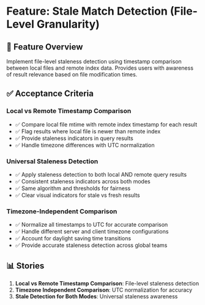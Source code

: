 # Feature: Stale Match Detection (File-Level Granularity)

## 🎯 **Feature Overview**

Implement file-level staleness detection using timestamp comparison between local files and remote index data. Provides users with awareness of result relevance based on file modification times.

## ✅ **Acceptance Criteria**

### Local vs Remote Timestamp Comparison
- ✅ Compare local file mtime with remote index timestamp for each result
- ✅ Flag results where local file is newer than remote index
- ✅ Provide staleness indicators in query results
- ✅ Handle timezone differences with UTC normalization

### Universal Staleness Detection
- ✅ Apply staleness detection to both local AND remote query results
- ✅ Consistent staleness indicators across both modes
- ✅ Same algorithm and thresholds for fairness
- ✅ Clear visual indicators for stale vs fresh results

### Timezone-Independent Comparison
- ✅ Normalize all timestamps to UTC for accurate comparison
- ✅ Handle different server and client timezone configurations
- ✅ Account for daylight saving time transitions
- ✅ Provide accurate staleness detection across global teams

## 📊 **Stories**
1. **Local vs Remote Timestamp Comparison**: File-level staleness detection
2. **Timezone Independent Comparison**: UTC normalization for accuracy
3. **Stale Detection for Both Modes**: Universal staleness awareness